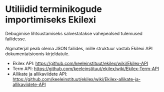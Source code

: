 # Utiliidid terminikogude importimiseks Ekilexi

Debugimise lihtsustamiseks salvestatakse vahepealsed tulemused failidesse. 

Algmaterjal peab olema JSON failides, mille struktuur vastab Ekilexi API dokumentatsioonis kirjeldatule.  
- Ekilex API: https://github.com/keeleinstituut/ekilex/wiki/Ekilex-API
- Term API: https://github.com/keeleinstituut/ekilex/wiki/Ekilex-Term-API
- Allikate ja allikaviidete API: https://github.com/keeleinstituut/ekilex/wiki/Ekilex-allikate-ja-allikaviidete-API
